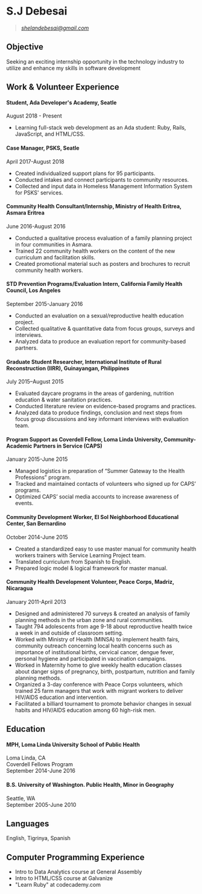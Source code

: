 # S.J Debesai  
>*shelandebesai@gmail.com*  

## Objective 
Seeking an exciting internship opportunity in the technology industry to utilize and enhance my skills in software development

## Work & Volunteer Experience

#### Student, Ada Developer's Academy, Seatle 
August 2018 - Present 
* Learning full-stack web development as an Ada student: Ruby, Rails, JavaScript, and HTML/CSS.

#### Case Manager, PSKS, Seatle  
April 2017-August 2018 
* Created individualized support plans for 95 participants. 
* Conducted intakes and connect participants to community resources.
* Collected and input data in Homeless Management Information System for PSKS' services.


#### Community Health Consultant/Internship, Ministry of Health Eritrea, Asmara Eritrea  
June 2016-August 2016  
* Conducted a qualitative process evaluation of a family planning project in four communities in Asmara.
* Trained 22 community health workers on the content of the new curriculum and facilitation skills.
* Created promotional material such as posters and brochures to recruit community health workers.

#### STD Prevention Programs/Evaluation Intern, California Family Health Council, Los Angeles  
September 2015-January 2016  
* Conducted an evaluation on a sexual/reproductive health education project.  
* Collected qualitative & quantitative data from focus groups, surveys and interviews.
* Analyzed data to produce an evaluation report for community-based partners.

#### Graduate Student Researcher, International Institute of Rural Reconstruction (IIRR), Guinayangan, Philippines  
July 2015–August 2015  
* Evaluated daycare programs in the areas of gardening, nutrition education & water sanitation practices.
* Conducted literature review on evidence-based programs and practices.
* Analyzed data to produce findings, conclusion and next steps from focus group discussions and key informant interviews with evaluation team.

#### Program Support as Coverdell Fellow, Loma Linda University, Community-Academic Partners in Service (CAPS)  
January 2015-June 2015  
*  Managed logistics in preparation of “Summer Gateway to the Health Professions” program. 
*  Tracked and maintained contacts of volunteers who signed up for CAPS’ programs. 
*  Optimized CAPS’ social media accounts to increase awareness of events. 

#### Community Development Worker, El Sol Neighborhood Educational Center, San Bernardino  
October 2014-June 2015  
* Created a standardized easy to use master manual for community health workers trainers with Service Learning Project team.
*  Translated curriculum from Spanish to English.
*  Prepared logic model & logical framework for master manual.

#### Community Health Development Volunteer, Peace Corps, Madriz, Nicaragua  
January 2011-April 2013  
* Designed and administered 70 surveys & created an analysis of family planning methods in the urban zone and rural communities.
* Taught 794 adolescents from age 9-18 about reproductive health twice a week in and  outside of classroom setting. 
* Worked with Ministry of Health (MINSA) to implement health fairs, community outreach concerning local health concerns such as importance of institutional births, cervical cancer, dengue fever, personal hygiene and participated in vaccination campaigns.
* Worked in Maternity home to give weekly health education classes about danger signs of pregnancy, birth, postpartum, nutrition and family planning methods.
* Organized a 3-day conference with Peace Corps volunteers, which trained 25 farm managers that work with migrant workers to deliver HIV/AIDS education and intervention.
* Facilitated a billiard tournament to promote behavior changes in sexual habits and HIV/AIDS education among 60 high-risk men.

## Education  
#### MPH, Loma Linda University School of Public Health  
Loma Linda, CA  
Coverdell Fellows Program  
September 2014-June 2016

#### B.S. University of Washington. Public Health, Minor in Geography  
Seattle, WA  
September 2005-June 2010

## Languages  
English, Tigrinya, Spanish 

## Computer Programming Experience 
* Intro to Data Analytics course at General Assembly
* Intro to HTML/CSS course at Galvanize 
* "Learn Ruby" at codecademy.com

